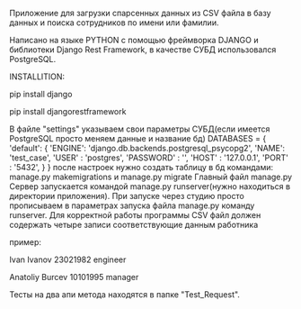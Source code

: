 Приложение для загрузки спарсенных данных из CSV файла в базу данных и поиска сотрудников по имени или фамилии.

Написано на языке PYTHON с помощью фреймворка DJANGO и библиотеки Django Rest Framework, в качестве СУБД использовался PostgreSQL.

INSTALLITION: 

  pip install django
  
  pip install djangorestframework
  
  В файле "settings" указываем свои параметры СУБД(если имеется PostgreSQL просто меняем данные и название бд)
  DATABASES = {
     'default': {
        'ENGINE': 'django.db.backends.postgresql_psycopg2',
        'NAME': 'test_case',
        'USER' : 'postgres',
        'PASSWORD' : '',
        'HOST' : '127.0.0.1',
        'PORT' : '5432',
    }
}
после настроек нужно создать таблицу в бд командами: manage.py makemigrations и manage.py migrate
Главный файл manage.py 
Сервер запускается командой manage.py runserver(нужно находиться в директории приложения).
При запуске через студию просто прописываем в параметрах запуска файла manage.py команду runserver.
Для корректной работы программы CSV файл должен содержать четыре записи соответствующие данным работника

пример:

Ivan	Ivanov	23021982	engineer

Anatoliy	Burcev	10101995	manager

Тесты на два апи метода находятся в папке "Test_Request".
